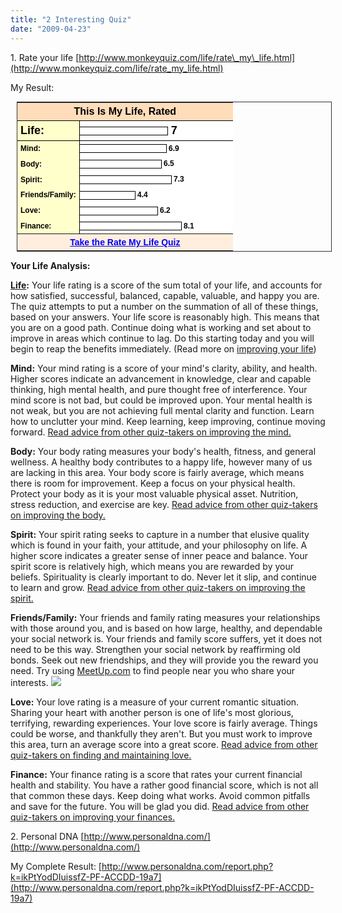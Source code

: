 ```yaml
---
title: "2 Interesting Quiz"
date: "2009-04-23"
---
```


1\. Rate your life [http://www.monkeyquiz.com/life/rate\_my\_life.html](http://www.monkeyquiz.com/life/rate_my_life.html)

My Result:

<table style="border: 1px solid rgb(51, 51, 51); margin: 10px;" cellspacing="0"><tbody><tr><td colspan="2" style="border: medium none ; margin: 0px; padding: 5px; background: rgb(255, 221, 187) none repeat scroll 0% 0%; font-family: sans-serif; font-style: normal; font-variant: normal; font-weight: bold; font-size: 16px; line-height: normal; font-size-adjust: none; font-stretch: normal; -moz-background-clip: -moz-initial; -moz-background-origin: -moz-initial; -moz-background-inline-policy: -moz-initial; color: rgb(0, 0, 0); text-align: center;">This Is My Life, Rated</td></tr><tr><td style="border-style: solid solid solid none; border-color: rgb(51, 51, 51) rgb(51, 51, 51) rgb(51, 51, 51) -moz-use-text-color; border-width: 1px 1px 1px medium; padding: 5px; background: rgb(255, 255, 204) none repeat scroll 0% 0%; width: 85px; font-family: sans-serif; font-style: normal; font-variant: normal; font-weight: bold; font-size: 18px; line-height: normal; font-size-adjust: none; font-stretch: normal; text-align: left; -moz-background-clip: -moz-initial; -moz-background-origin: -moz-initial; -moz-background-inline-policy: -moz-initial; color: rgb(0, 0, 0);">Life:</td><td style="border-style: solid none; border-color: rgb(51, 51, 51) -moz-use-text-color; border-width: 1px medium; padding: 5px 5px 5px 0px; background: rgb(255, 255, 255) none repeat scroll 0% 0%; width: 240px; font-family: sans-serif; font-style: normal; font-variant: normal; font-weight: bold; font-size: 18px; line-height: normal; font-size-adjust: none; font-stretch: normal; text-align: left; vertical-align: middle; -moz-background-clip: -moz-initial; -moz-background-origin: -moz-initial; -moz-background-inline-policy: -moz-initial; color: rgb(0, 0, 0);"><img src="images/greblubar.gif" style="border-style: solid solid solid none; border-color: rgb(0, 0, 0) rgb(0, 0, 0) rgb(0, 0, 0) -moz-use-text-color; border-width: 1px 1px 1px medium; margin: 0px; padding: 0px; vertical-align: middle;" width="140" height="12"> 7</td></tr><tr><td style="border-style: none solid none none; border-color: -moz-use-text-color rgb(51, 51, 51) -moz-use-text-color -moz-use-text-color; border-width: medium 1px medium medium; padding: 5px; background: rgb(255, 255, 204) none repeat scroll 0% 0%; width: 85px; font-family: sans-serif; font-style: normal; font-variant: normal; font-weight: bold; font-size: 12px; line-height: normal; font-size-adjust: none; font-stretch: normal; text-align: left; -moz-background-clip: -moz-initial; -moz-background-origin: -moz-initial; -moz-background-inline-policy: -moz-initial; color: rgb(0, 0, 0);">Mind:</td><td style="border: medium none ; padding: 5px 5px 5px 0px; background: rgb(255, 255, 255) none repeat scroll 0% 0%; width: 240px; font-family: sans-serif; font-style: normal; font-variant: normal; font-weight: bold; font-size: 12px; line-height: normal; font-size-adjust: none; font-stretch: normal; text-align: left; vertical-align: middle; -moz-background-clip: -moz-initial; -moz-background-origin: -moz-initial; -moz-background-inline-policy: -moz-initial; color: rgb(0, 0, 0);"><img src="images/greblubar.gif" style="border-style: solid solid solid none; border-color: rgb(0, 0, 0) rgb(0, 0, 0) rgb(0, 0, 0) -moz-use-text-color; border-width: 1px 1px 1px medium; margin: 0px; padding: 0px; vertical-align: middle;" width="138" height="12"> 6.9</td></tr><tr><td style="border-style: none solid none none; border-color: -moz-use-text-color rgb(51, 51, 51) -moz-use-text-color -moz-use-text-color; border-width: medium 1px medium medium; padding: 5px; background: rgb(255, 255, 204) none repeat scroll 0% 0%; width: 85px; font-family: sans-serif; font-style: normal; font-variant: normal; font-weight: bold; font-size: 12px; line-height: normal; font-size-adjust: none; font-stretch: normal; text-align: left; -moz-background-clip: -moz-initial; -moz-background-origin: -moz-initial; -moz-background-inline-policy: -moz-initial; color: rgb(0, 0, 0);">Body:</td><td style="border: medium none ; padding: 5px 5px 5px 0px; background: rgb(255, 255, 255) none repeat scroll 0% 0%; width: 240px; font-family: sans-serif; font-style: normal; font-variant: normal; font-weight: bold; font-size: 12px; line-height: normal; font-size-adjust: none; font-stretch: normal; text-align: left; vertical-align: middle; -moz-background-clip: -moz-initial; -moz-background-origin: -moz-initial; -moz-background-inline-policy: -moz-initial; color: rgb(0, 0, 0);"><img src="images/greblubar.gif" style="border-style: solid solid solid none; border-color: rgb(0, 0, 0) rgb(0, 0, 0) rgb(0, 0, 0) -moz-use-text-color; border-width: 1px 1px 1px medium; margin: 0px; padding: 0px; vertical-align: middle;" width="130" height="12"> 6.5</td></tr><tr><td style="border-style: none solid none none; border-color: -moz-use-text-color rgb(51, 51, 51) -moz-use-text-color -moz-use-text-color; border-width: medium 1px medium medium; padding: 5px; background: rgb(255, 255, 204) none repeat scroll 0% 0%; width: 85px; font-family: sans-serif; font-style: normal; font-variant: normal; font-weight: bold; font-size: 12px; line-height: normal; font-size-adjust: none; font-stretch: normal; text-align: left; -moz-background-clip: -moz-initial; -moz-background-origin: -moz-initial; -moz-background-inline-policy: -moz-initial; color: rgb(0, 0, 0);">Spirit:</td><td style="border: medium none ; padding: 5px 5px 5px 0px; background: rgb(255, 255, 255) none repeat scroll 0% 0%; width: 240px; font-family: sans-serif; font-style: normal; font-variant: normal; font-weight: bold; font-size: 12px; line-height: normal; font-size-adjust: none; font-stretch: normal; text-align: left; vertical-align: middle; -moz-background-clip: -moz-initial; -moz-background-origin: -moz-initial; -moz-background-inline-policy: -moz-initial; color: rgb(0, 0, 0);"><img src="images/greblubar.gif" style="border-style: solid solid solid none; border-color: rgb(0, 0, 0) rgb(0, 0, 0) rgb(0, 0, 0) -moz-use-text-color; border-width: 1px 1px 1px medium; margin: 0px; padding: 0px; vertical-align: middle;" width="146" height="12"> 7.3</td></tr><tr><td style="border-style: none solid none none; border-color: -moz-use-text-color rgb(51, 51, 51) -moz-use-text-color -moz-use-text-color; border-width: medium 1px medium medium; padding: 5px; background: rgb(255, 255, 204) none repeat scroll 0% 0%; width: 85px; font-family: sans-serif; font-style: normal; font-variant: normal; font-weight: bold; font-size: 12px; line-height: normal; font-size-adjust: none; font-stretch: normal; text-align: left; -moz-background-clip: -moz-initial; -moz-background-origin: -moz-initial; -moz-background-inline-policy: -moz-initial; color: rgb(0, 0, 0);">Friends/Family:</td><td style="border: medium none ; padding: 5px 5px 5px 0px; background: rgb(255, 255, 255) none repeat scroll 0% 0%; width: 240px; font-family: sans-serif; font-style: normal; font-variant: normal; font-weight: bold; font-size: 12px; line-height: normal; font-size-adjust: none; font-stretch: normal; text-align: left; vertical-align: middle; -moz-background-clip: -moz-initial; -moz-background-origin: -moz-initial; -moz-background-inline-policy: -moz-initial; color: rgb(0, 0, 0);"><img src="images/yelbar.gif" style="border-style: solid solid solid none; border-color: rgb(0, 0, 0) rgb(0, 0, 0) rgb(0, 0, 0) -moz-use-text-color; border-width: 1px 1px 1px medium; margin: 0px; padding: 0px; vertical-align: middle;" width="88" height="12"> 4.4</td></tr><tr><td style="border-style: none solid none none; border-color: -moz-use-text-color rgb(51, 51, 51) -moz-use-text-color -moz-use-text-color; border-width: medium 1px medium medium; padding: 5px; background: rgb(255, 255, 204) none repeat scroll 0% 0%; width: 85px; font-family: sans-serif; font-style: normal; font-variant: normal; font-weight: bold; font-size: 12px; line-height: normal; font-size-adjust: none; font-stretch: normal; text-align: left; -moz-background-clip: -moz-initial; -moz-background-origin: -moz-initial; -moz-background-inline-policy: -moz-initial; color: rgb(0, 0, 0);">Love:</td><td style="border: medium none ; padding: 5px 5px 5px 0px; background: rgb(255, 255, 255) none repeat scroll 0% 0%; width: 240px; font-family: sans-serif; font-style: normal; font-variant: normal; font-weight: bold; font-size: 12px; line-height: normal; font-size-adjust: none; font-stretch: normal; text-align: left; vertical-align: middle; -moz-background-clip: -moz-initial; -moz-background-origin: -moz-initial; -moz-background-inline-policy: -moz-initial; color: rgb(0, 0, 0);"><img src="images/grebar.gif" style="border-style: solid solid solid none; border-color: rgb(0, 0, 0) rgb(0, 0, 0) rgb(0, 0, 0) -moz-use-text-color; border-width: 1px 1px 1px medium; margin: 0px; padding: 0px; vertical-align: middle;" width="124" height="12"> 6.2</td></tr><tr><td style="border-style: none solid none none; border-color: -moz-use-text-color rgb(51, 51, 51) -moz-use-text-color -moz-use-text-color; border-width: medium 1px medium medium; padding: 5px; background: rgb(255, 255, 204) none repeat scroll 0% 0%; width: 85px; font-family: sans-serif; font-style: normal; font-variant: normal; font-weight: bold; font-size: 12px; line-height: normal; font-size-adjust: none; font-stretch: normal; text-align: left; -moz-background-clip: -moz-initial; -moz-background-origin: -moz-initial; -moz-background-inline-policy: -moz-initial; color: rgb(0, 0, 0);">Finance:</td><td style="border: medium none ; padding: 5px 5px 5px 0px; background: rgb(255, 255, 255) none repeat scroll 0% 0%; width: 240px; font-family: sans-serif; font-style: normal; font-variant: normal; font-weight: bold; font-size: 12px; line-height: normal; font-size-adjust: none; font-stretch: normal; text-align: left; vertical-align: middle; -moz-background-clip: -moz-initial; -moz-background-origin: -moz-initial; -moz-background-inline-policy: -moz-initial; color: rgb(0, 0, 0);"><img src="images/blubar.gif" style="border-style: solid solid solid none; border-color: rgb(0, 0, 0) rgb(0, 0, 0) rgb(0, 0, 0) -moz-use-text-color; border-width: 1px 1px 1px medium; margin: 0px; padding: 0px; vertical-align: middle;" width="162" height="12"> 8.1</td></tr><tr><td colspan="2" style="border-style: solid none none; border-color: rgb(51, 51, 51) -moz-use-text-color -moz-use-text-color; border-width: 1px medium medium; margin: 0px; padding: 5px; background: rgb(255, 238, 221) none repeat scroll 0% 0%; font-family: sans-serif; font-style: normal; font-variant: normal; font-weight: bold; font-size: 14px; line-height: normal; font-size-adjust: none; font-stretch: normal; -moz-background-clip: -moz-initial; -moz-background-origin: -moz-initial; -moz-background-inline-policy: -moz-initial; text-align: center;"><a href="http://www.monkeyquiz.com/life/rate_my_life.html" style="color: rgb(0, 0, 255);">Take the Rate My Life Quiz</a></td></tr></tbody></table>

**Your Life Analysis:**

**[Life](http://www.blogger.com/advice-life.html):** Your life rating is a score of the sum total of your life, and accounts for how satisfied, successful, balanced, capable, valuable, and happy you are. The quiz attempts to put a number on the summation of all of these things, based on your answers. Your life score is reasonably high. This means that you are on a good path. Continue doing what is working and set about to improve in areas which continue to lag. Do this starting today and you will begin to reap the benefits immediately. (Read more on [improving your life](http://www.blogger.com/life.html))

**Mind:** Your mind rating is a score of your mind's clarity, ability, and health. Higher scores indicate an advancement in knowledge, clear and capable thinking, high mental health, and pure thought free of interference. Your mind score is not bad, but could be improved upon. Your mental health is not weak, but you are not achieving full mental clarity and function. Learn how to unclutter your mind. Keep learning, keep improving, continue moving forward. [Read advice from other quiz-takers on improving the mind.](http://www.blogger.com/advice-mind.html)

**Body:** Your body rating measures your body's health, fitness, and general wellness. A healthy body contributes to a happy life, however many of us are lacking in this area. Your body score is fairly average, which means there is room for improvement. Keep a focus on your physical health. Protect your body as it is your most valuable physical asset. Nutrition, stress reduction, and exercise are key. [Read advice from other quiz-takers on improving the body.](http://www.blogger.com/advice-body.html)

**Spirit:** Your spirit rating seeks to capture in a number that elusive quality which is found in your faith, your attitude, and your philosophy on life. A higher score indicates a greater sense of inner peace and balance. Your spirit score is relatively high, which means you are rewarded by your beliefs. Spirituality is clearly important to do. Never let it slip, and continue to learn and grow. [Read advice from other quiz-takers on improving the spirit.](http://www.blogger.com/advice-spirit.html)

**Friends/Family:** Your friends and family rating measures your relationships with those around you, and is based on how large, healthy, and dependable your social network is. Your friends and family score suffers, yet it does not need to be this way. Strengthen your social network by reaffirming old bonds. Seek out new friendships, and they will provide you the reward you need. Try using [MeetUp.com](http://www.kqzyfj.com/7l101biroiq57DAAFBE5769FC877) to find people near you who share your interests. ![](http://www.tqlkg.com/mj70r6Az42OQWTTYUXOQPSYVRQQ)

**Love:** Your love rating is a measure of your current romantic situation. Sharing your heart with another person is one of life's most glorious, terrifying, rewarding experiences. Your love score is fairly average. Things could be worse, and thankfully they aren't. But you must work to improve this area, turn an average score into a great score. [Read advice from other quiz-takers on finding and maintaining love.](http://www.blogger.com/advice-love.html)

**Finance:** Your finance rating is a score that rates your current financial health and stability. You have a rather good financial score, which is not all that common these days. Keep doing what works. Avoid common pitfalls and save for the future. You will be glad you did. [Read advice from other quiz-takers on improving your finances.](http://www.blogger.com/advice-mind.html)

2\. Personal DNA [http://www.personaldna.com/](http://www.personaldna.com/)

My Complete Result: [http://www.personaldna.com/report.php?k=ikPtYodDIuissfZ-PF-ACCDD-19a7](http://www.personaldna.com/report.php?k=ikPtYodDIuissfZ-PF-ACCDD-19a7)
